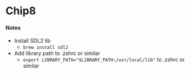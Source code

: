 # Chip8

#### Notes
 - Install SDL2 lib 
   - `brew install sdl2`
 - Add library path to .zshrc or similar
   - `export LIBRARY_PATH="$LIBRARY_PATH:/usr/local/lib"` to .zshrc or similar
